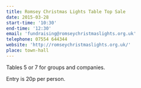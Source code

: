 ```yaml
---
title: Romsey Christmas Lights Table Top Sale
date: 2015-03-28
start-time: '10:30'
end-time: '12:30'
email: 'fundraising@romseychristmaslights.org.uk'
telephone: 07554 644344
website: 'http://romseychristmaslights.org.uk/'
place: town-hall
---
```

Tables 5 or 7 for groups and companies.

Entry is 20p per person.

